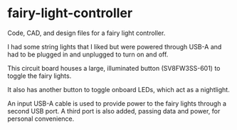 # fairy-light-controller

Code, CAD, and design files for a fairy light controller.

I had some string lights that I liked but were powered through USB-A and had to be plugged in and unplugged to turn on and off. 

This circuit board houses a large, illuminated button (SV8FW3SS-601) to toggle the fairy lights. 

It also has another button to toggle onboard LEDs, which act as a nightlight. 

An input USB-A cable is used to provide power to the fairy lights through a second USB port. A third port is also added, passing data and power, for personal convenience. 
